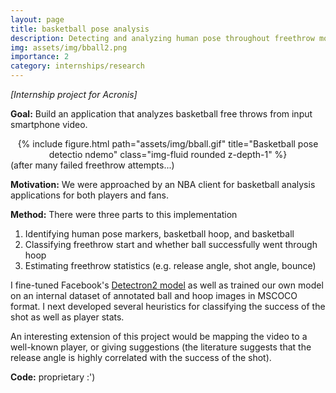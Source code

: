 ```yaml
---
layout: page
title: basketball pose analysis
description: Detecting and analyzing human pose throughout freethrow motion
img: assets/img/bball2.png
importance: 2
category: internships/research
---
```

*[Internship project for Acronis]*

**Goal:** Build an application that analyzes basketball free throws from input smartphone video. 

<div class="row">
    <div class="col-sm mt-3 mt-md-0">
    <center>
        {% include figure.html path="assets/img/bball.gif" title="Basketball pose detectio ndemo" class="img-fluid rounded z-depth-1" %}
    </center>
    </div>
</div>
<div class="caption">
    (after many failed freethrow attempts...)
</div>


**Motivation:** We were approached by an NBA client for basketball analysis applications for both players and fans.

**Method:** There were three parts to this implementation
1. Identifying human pose markers, basketball hoop, and basketball
2. Classifying freethrow start and whether ball successfully went through hoop
3. Estimating freethrow statistics (e.g. release angle, shot angle, bounce)

I fine-tuned Facebook's <a href="https://github.com/facebookresearch/detectron2">Detectron2 model</a> as well as trained our own model on an internal dataset of annotated ball and hoop images in MSCOCO format. I next developed several heuristics for classifying the success of the shot as well as player stats.

An interesting extension of this project would be mapping the video to a well-known player, or giving suggestions (the literature suggests that the release angle is highly correlated with the success of the shot).

**Code:** proprietary :')

<!-- But here is a fun demo (of me) being analyzed: -->